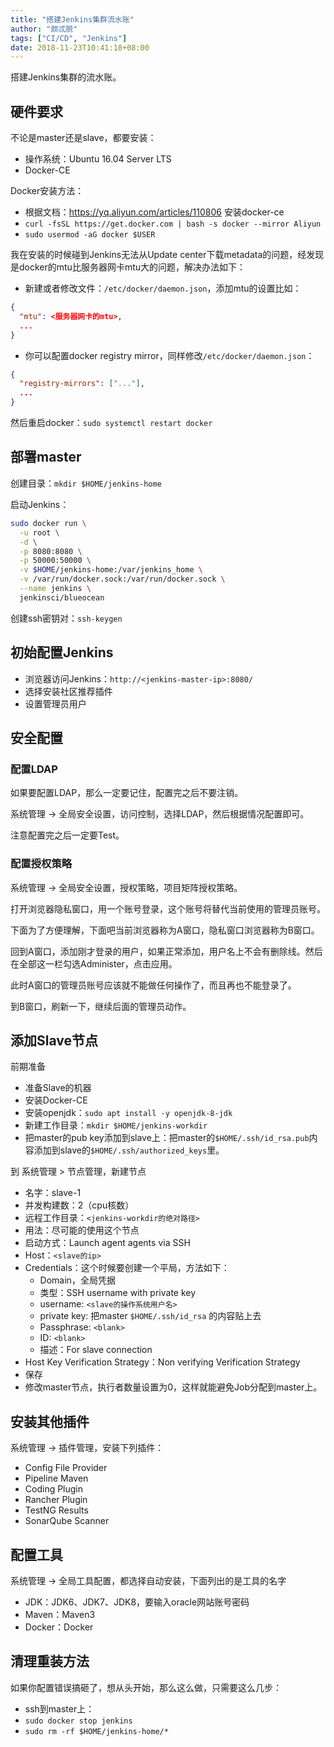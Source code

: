 ```yaml
---
title: "搭建Jenkins集群流水账"
author: "颇忒脱"
tags: ["CI/CD", "Jenkins"]
date: 2018-11-23T10:41:18+08:00
---
```


搭建Jenkins集群的流水账。

<!--more-->

## 硬件要求

不论是master还是slave，都要安装：

* 操作系统：Ubuntu 16.04 Server LTS
* Docker-CE

Docker安装方法：

* 根据文档：https://yq.aliyun.com/articles/110806  安装docker-ce
* `curl -fsSL https://get.docker.com | bash -s docker --mirror Aliyun`
* `sudo usermod -aG docker $USER`

我在安装的时候碰到Jenkins无法从Update center下载metadata的问题，经发现是docker的mtu比服务器网卡mtu大的问题，解决办法如下：

* 新建或者修改文件：`/etc/docker/daemon.json`，添加mtu的设置比如：

```json
{
  "mtu": <服务器网卡的mtu>,
  ...
}
```

* 你可以配置docker registry mirror，同样修改`/etc/docker/daemon.json`：

```json
{
  "registry-mirrors": ["..."],
  ...
}
```

然后重启docker：`sudo systemctl restart docker`

## 部署master

创建目录：`mkdir $HOME/jenkins-home`

启动Jenkins：

```bash
sudo docker run \
  -u root \
  -d \
  -p 8080:8080 \
  -p 50000:50000 \
  -v $HOME/jenkins-home:/var/jenkins_home \
  -v /var/run/docker.sock:/var/run/docker.sock \
  --name jenkins \
  jenkinsci/blueocean
```

创建ssh密钥对：`ssh-keygen`

## 初始配置Jenkins

* 浏览器访问Jenkins：`http://<jenkins-master-ip>:8080/`
* 选择安装社区推荐插件
* 设置管理员用户

## 安全配置

### 配置LDAP

如果要配置LDAP，那么一定要记住，配置完之后不要注销。

系统管理 -> 全局安全设置，访问控制，选择LDAP，然后根据情况配置即可。

注意配置完之后一定要Test。

### 配置授权策略

系统管理 -> 全局安全设置，授权策略，项目矩阵授权策略。

打开浏览器隐私窗口，用一个账号登录，这个账号将替代当前使用的管理员账号。

下面为了方便理解，下面吧当前浏览器称为A窗口，隐私窗口浏览器称为B窗口。

回到A窗口，添加刚才登录的用户，如果正常添加，用户名上不会有删除线。然后在全部这一栏勾选Administer，点击应用。

此时A窗口的管理员账号应该就不能做任何操作了，而且再也不能登录了。

到B窗口，刷新一下，继续后面的管理员动作。

## 添加Slave节点

前期准备

* 准备Slave的机器
* 安装Docker-CE
* 安装openjdk：`sudo apt install -y openjdk-8-jdk`
* 新建工作目录：`mkdir $HOME/jenkins-workdir`
* 把master的pub key添加到slave上：把master的`$HOME/.ssh/id_rsa.pub`内容添加到slave的`$HOME/.ssh/authorized_keys`里。

到 系统管理 > 节点管理，新建节点

* 名字：slave-1
* 并发构建数：2（cpu核数）
* 远程工作目录：`<jenkins-workdir的绝对路径>`
* 用法：尽可能的使用这个节点
* 启动方式：Launch agent agents via SSH
* Host：`<slave的ip>`
* Credentials：这个时候要创建一个平局，方法如下：
  * Domain，全局凭据
  * 类型：SSH username with private key
  * username: `<slave的操作系统用户名>`
  * private key: 把master `$HOME/.ssh/id_rsa` 的内容贴上去
  * Passphrase: `<blank>`
  * ID: `<blank>`
  * 描述：For slave connection
* Host Key Verification Strategy：Non verifying Verification Strategy
* 保存
* 修改master节点，执行者数量设置为0，这样就能避免Job分配到master上。

## 安装其他插件

系统管理 -> 插件管理，安装下列插件：

* Config File Provider
* Pipeline Maven 
* Coding Plugin
* Rancher Plugin
* TestNG Results
* SonarQube Scanner

## 配置工具

系统管理 -> 全局工具配置，都选择自动安装，下面列出的是工具的名字

* JDK：JDK6、JDK7、JDK8，要输入oracle网站账号密码
* Maven：Maven3
* Docker：Docker

## 清理重装方法

如果你配置错误搞砸了，想从头开始，那么这么做，只需要这么几步：

* ssh到master上：
* `sudo docker stop jenkins`
* `sudo rm -rf $HOME/jenkins-home/*`